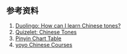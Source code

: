 

## 参考资料

1. [Duolingo: How can I learn Chinese tones?](https://blog.duolingo.com/chinese-tones/)
2. [Quizelet: Chinese Tones](https://quizlet.com/317541564/chinese-tones-flash-cards/)
3. [Pinyin Chart Table](https://yoyochinese.com/chinese-learning-tools/Mandarin-Chinese-pronunciation-lesson/pinyin-chart-table)
4. [yoyo Chinese Courses](https://yoyochinese.com/courses)
